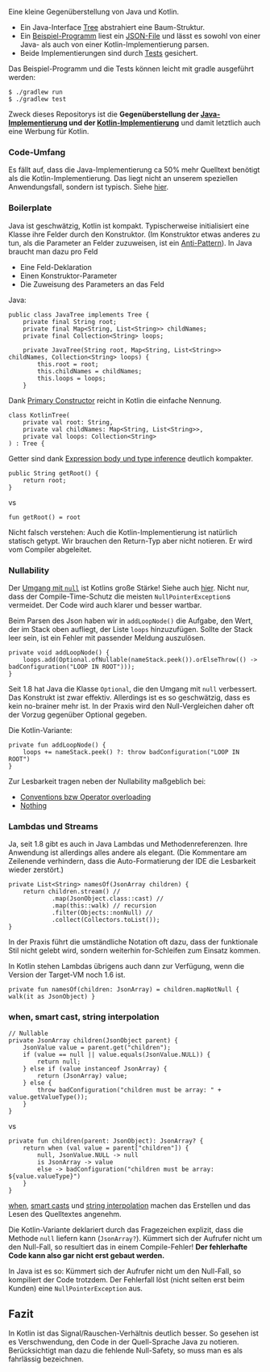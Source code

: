 Eine kleine Gegenüberstellung von Java und Kotlin.

 - Ein Java-Interface [Tree](./src/main/java/tree/Tree.java) abstrahiert eine Baum-Struktur.
 - Ein [Beispiel-Programm](./src/main/java/run/Main.java) liest ein [JSON-File](./src/main/resources/sample.json)
und lässt es sowohl von einer Java- als auch von einer Kotlin-Implementierung parsen.
 - Beide Implementierungen sind durch [Tests](./src/test/kotlin/treetests/TreeTests.kt) gesichert. 

Das Beispiel-Programm und die Tests können leicht mit gradle ausgeführt werden:

    $ ./gradlew run
    $ ./gradlew test

Zweck dieses Repositorys ist die **Gegenüberstellung der [Java-Implementierung](./src/main/java/javatree/JavaTree.java) und der [Kotlin-Implementierung](./src/main/kotlin/kotlintree/KotlinTree.kt)**
und damit letztlich auch eine Werbung für Kotlin.

### Code-Umfang
Es fällt auf, dass die Java-Implementierung ca 50% mehr Quelltext benötigt als die Kotlin-Implementierung.
Das liegt nicht an unserem speziellen Anwendungsfall, sondern ist typisch. Siehe [hier](https://kotlinlang.org/docs/reference/faq.html#what-advantages-does-kotlin-give-me-over-the-java-programming-language).

### Boilerplate
Java ist geschwätzig, Kotlin ist kompakt. Typischerweise initialisiert eine Klasse ihre Felder durch den Konstruktor.
(Im Konstruktor etwas anderes zu tun, als die Parameter an Felder zuzuweisen, ist ein [Anti-Pattern](http://misko.hevery.com/code-reviewers-guide/flaw-constructor-does-real-work/)).
In Java braucht man dazu pro Feld
 - Eine Feld-Deklaration
 - Einen Konstruktor-Parameter
 - Die Zuweisung des Parameters an das Feld

Java:

    public class JavaTree implements Tree {
        private final String root;
        private final Map<String, List<String>> childNames;
        private final Collection<String> loops;
    
        private JavaTree(String root, Map<String, List<String>> childNames, Collection<String> loops) {
            this.root = root;
            this.childNames = childNames;
            this.loops = loops;
        }

Dank [Primary Constructor](https://kotlinlang.org/docs/reference/classes.html#constructors) reicht in Kotlin
die einfache Nennung.

    class KotlinTree(
        private val root: String,
        private val childNames: Map<String, List<String>>,
        private val loops: Collection<String>
    ) : Tree {

Getter sind dank [Expression body und type inference](https://kotlinlang.org/docs/reference/basic-syntax.html#defining-functions)
deutlich kompakter.

    public String getRoot() {
        return root;
    }
    
vs
    
    fun getRoot() = root
    
Nicht falsch verstehen: Auch die Kotlin-Implementierung ist natürlich statisch getypt. Wir brauchen den
Return-Typ aber nicht notieren. Er wird vom Compiler abgeleitet.

### Nullability
Der [Umgang mit `null`](https://kotlinlang.org/docs/reference/null-safety.html) ist Kotlins große Stärke!
Siehe auch [hier](https://medium.com/@elizarov/null-is-your-friend-not-a-mistake-b63ff1751dd5).
Nicht nur, dass der Compile-Time-Schutz die meisten `NullPointerException`s vermeidet. Der Code wird auch
klarer und besser wartbar.

Beim Parsen des Json haben wir in `addLoopNode()` die Aufgabe, den Wert, der im Stack oben aufliegt,
der Liste `loops` hinzuzufügen. Sollte der Stack leer sein, ist ein Fehler mit passender Meldung auszulösen.

    private void addLoopNode() {
        loops.add(Optional.ofNullable(nameStack.peek()).orElseThrow(() -> badConfiguration("LOOP IN ROOT")));
    }

Seit 1.8 hat Java die Klasse `Optional`, die den Umgang mit `null` verbessert.
Das Konstrukt ist zwar effektiv. Allerdings ist es so geschwätzig, dass es kein no-brainer mehr ist.
In der Praxis wird den Null-Vergleichen daher oft der Vorzug gegenüber Optional gegeben.

Die Kotlin-Variante:

    private fun addLoopNode() {
        loops += nameStack.peek() ?: throw badConfiguration("LOOP IN ROOT")
    }

Zur Lesbarkeit tragen neben der Nullability maßgeblich bei:
 - [Conventions bzw Operator overloading](https://kotlinlang.org/docs/reference/operator-overloading.html)
 - [Nothing](https://kotlinlang.org/api/latest/jvm/stdlib/kotlin/-nothing.html)
 
### Lambdas und Streams
Ja, seit 1.8 gibt es auch in Java Lambdas und Methodenreferenzen.
Ihre Anwendung ist allerdings alles andere als elegant.
(Die Kommentare am Zeilenende verhindern, dass die Auto-Formatierung der IDE die Lesbarkeit
wieder zerstört.)
 
    private List<String> namesOf(JsonArray children) {
        return children.stream() //
                .map(JsonObject.class::cast) //
                .map(this::walk) // recursion
                .filter(Objects::nonNull) //
                .collect(Collectors.toList());
    }

In der Praxis führt die umständliche Notation oft dazu, dass der funktionale Stil nicht gelebt wird,
sondern weiterhin for-Schleifen zum Einsatz kommen.

In Kotlin stehen Lambdas übrigens auch dann zur Verfügung, wenn die Version der Target-VM noch 1.6 ist.

    private fun namesOf(children: JsonArray) = children.mapNotNull { walk(it as JsonObject) }

### when, smart cast, string interpolation

    // Nullable
    private JsonArray children(JsonObject parent) {
        JsonValue value = parent.get("children");
        if (value == null || value.equals(JsonValue.NULL)) {
            return null;
        } else if (value instanceof JsonArray) {
            return (JsonArray) value;
        } else {
            throw badConfiguration("children must be array: " + value.getValueType());
        }
    }

vs

    private fun children(parent: JsonObject): JsonArray? {
        return when (val value = parent["children"]) {
            null, JsonValue.NULL -> null
            is JsonArray -> value
            else -> badConfiguration("children must be array: ${value.valueType}")
        }
    }

[when](https://kotlinlang.org/docs/reference/control-flow.html#when-expression),
[smart casts](https://kotlinlang.org/docs/reference/typecasts.html#smart-casts) und
[string interpolation](https://kotlinlang.org/docs/reference/basic-types.html#string-templates)
machen das Erstellen und das Lesen des Quelltextes angenehm.

Die Kotlin-Variante deklariert durch das Fragezeichen explizit, dass die Methode `null` liefern
kann (`JsonArray?`). Kümmert sich der Aufrufer nicht um den Null-Fall, so resultiert das in einem
Compile-Fehler! **Der fehlerhafte Code kann also gar nicht erst gebaut werden.**

In Java ist es so: Kümmert sich der Aufrufer nicht um den Null-Fall, so kompiliert der Code trotzdem.
Der Fehlerfall löst (nicht selten erst beim Kunden) eine `NullPointerException` aus.   

## Fazit
In Kotlin ist das Signal/Rauschen-Verhältnis deutlich besser. So gesehen ist es Verschwendung,
den Code in der Quell-Sprache Java zu notieren. Berücksichtigt man dazu die fehlende Null-Safety,
so muss man es als fahrlässig bezeichnen. 
